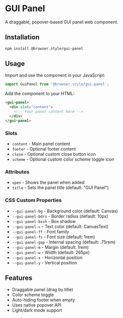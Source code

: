 # GUI Panel

A draggable, popover-based GUI panel web component.

## Installation

```bash
npm install @browser.style/gui-panel
```

## Usage

Import and use the component in your JavaScript:

```javascript
import GuiPanel from '@browser.style/gui-panel';
```

Add the component to your HTML:

```html
<gui-panel>
  <div slot="content">
    <!-- Your panel content here -->
  </div>
</gui-panel>
```

### Slots

- `content` - Main panel content
- `footer` - Optional footer content
- `close` - Optional custom close button icon
- `scheme` - Optional custom color scheme toggle icon

### Attributes

- `open` - Shows the panel when added
- `title` - Sets the panel title (default: "GUI Panel")

### CSS Custom Properties

- `--gui-panel-bg` - Background color (default: Canvas)
- `--gui-panel-bdrs` - Border radius (default: 10px)
- `--gui-panel-bxsh` - Box shadow
- `--gui-panel-c` - Text color (default: CanvasText)
- `--gui-panel-ff` - Font family
- `--gui-panel-fs` - Font size (default: 1rem)
- `--gui-panel-gap` - Internal spacing (default: .75rem)
- `--gui-panel-m` - Margin (default: 1rem)
- `--gui-panel-w` - Width (default: 265px)
- `--gui-panel-x` - Horizontal position
- `--gui-panel-y` - Vertical position

## Features

- Draggable panel (drag by title)
- Color scheme toggle
- Auto-hiding footer when empty
- Uses native popover API
- Light/dark mode support

